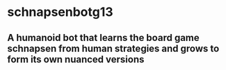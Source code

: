 # schnapsenbotg13
## A humanoid bot that learns the board game schnapsen from human strategies and grows to form its own nuanced versions
